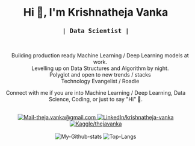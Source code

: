 <h1 align="center">Hi 👋, I'm Krishnatheja Vanka</h1>
<h3 align='center'>
    <samp>| Data Scientist |</samp>
</h3>

<br/>

<ul align='center' style="list-style-type:none;">
    <li>Building production ready Machine Learning / Deep Learning models at work.</li>
    <li>Levelling up on Data Structures and Algorithm by night.</li>
    <li>Polyglot and open to new trends / stacks</li>
    <li>Technology Evangelist / Roadie</li>
</ul>
<p align='center'>
    Connect with me if you are into Machine Learning / Deep Learning, Data Science, Coding, or just to say "Hi" 👋.
</p>

<br/>

<div align='center'>
    <a href="mailto:theja.vanka@gmail.com" target="_blank">
        <img src="https://img.shields.io/badge/Mail_Me-c14438?style=for-the-badge&logo=Gmail&logoColor=white" alt="Mail-theja.vanka@gmail.com">
    </a>
    <a href="https://www.linkedin.com/in/krishnatheja-vanka/" target="_blank">
        <img src="https://img.shields.io/badge/LinkedIn-%230077B5.svg?&style=for-the-badge&logo=linkedin&logoColor=white" alt="LinkedIn/krishnatheja-vanka">
    </a>
    <a href="https://kaggle.com/thejavanka/" target="_blank">
        <img src="https://img.shields.io/badge/Kaggle-20BEFF.svg?&style=for-the-badge&logo=kaggle&logoColor=white" alt="Kaggle/thejavanka">
    </a>
</div>

<br/>

<div align='center'>
    <img src='https://github-readme-stats.vercel.app/api?username=theja-vanka&show_icons=true&count_private=true&include_all_commits=true&custom_title=My%20Github%20stats&hide_border=true' alt='My-Github-stats'>
    <img src='https://github-readme-stats.vercel.app/api/top-langs/?username=anuraghazra&langs_count=3&hide_border=true' alt='Top-Langs'>
</div>
